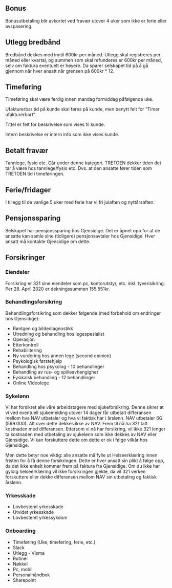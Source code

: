 ## Bonus

Bonusutbetaling blir avkortet ved fravær utover 4 uker som ikke er ferie eller avspasering.

## Utlegg bredbånd

Bredbånd dekkes med inntil 600kr per måned. Utlegg skal registreres per måned eller kvartal, og summen som skal refunderes er 600kr per måned, selv om faktura eventuelt er høyere. Da sparer selskapet tid på å gå gjennom når hver ansatt når grensen på 600kr * 12.

## Timeføring

Timeføring skal være ferdig innen mandag formiddag påfølgende uke.

Ufakturerbar tid på kunde skal føres på kunde, men benytt felt for “Timer ufakturerbart”.

Tittel er felt for beskrivelse som vises til kunde.

Intern beskrivelse er intern info som ikke vises kunde.

## Betalt fravær

Tannlege, fysio etc. Går under denne kategori.
TRETOEN dekker tiden det tar å være hos tannlege/fysio etc.
Dvs. at den ansatte fører tiden som TRETOEN tid i timeføringen.

## Ferie/fridager

I tillegg til de vanlige 5 uker med ferie har vi fri julaften og nyttårsaften.

## Pensjonssparing

Selskapet har pensjonssparing hos Gjensidige. Det er åpnet opp for at de ansatte kan samle sine (tidligere) pensjonsavtaler hos Gjensidige. Hver ansatt må kontakte Gjensidige om dette.


## Forsikringer

### Eiendeler

Forsikring er 321 sine eiendeler som pc, kontorutstyr, etc. inkl. tyverisikring. Per 28. April 2020 er dekningssummen 155.551kr.

### Behandlingsforsikring

Behandlingsforsikring som dekker følgende (med forbehold om endringer hos Gjensidige):

- Røntgen og bildediagnostikk
- Utredning og behandling hos legespesialist
- Operasjon
- Etterkontroll
- Rehabilitering
- Ny vurdering hos annen lege (second opinion)
- Psykologisk førstehjelp
- Behandling hos psykolog - 10 behandlinger
- Behandling av rus- og spilleavhengighet
- Fysikalsk behandling - 12 behandlinger
- Online Videolege

### Sykelønn

Vi har forsikret alle våre arbeidstagere med sjukeforsikring. Denne sikrer at vi ved eventuell sjukemelding utover 14 dager får utbetalt differansen mellom hva NAV utbetaler og hva vi faktisk har i årslønn. NAV utbetaler 6G (599.000). Alt over dette dekkes ikke av NAV. Frem til nå ha 321 tatt kostnaden med differansen. Ettersom vi nå har forsikring, vil ikke 321 lenger ta kostnaden med utbetaling av sjukelønn som ikke dekkes av NAV eller Gjensidige. Vi kan forskuttere dette om dette er ok i følge vilkår hos Gjensidige.

Men dette betyr noe viktig: alle ansatte må fylle ut Helseerklæring innen fristen for å få denne forsikringen. Dette er hver ansatt sin plikt å følge opp, da det ikke enkelt kommer frem på faktura fra Gjensidige. Om du ikke har gyldig helseerklæring vil ikke forsikringen gjelde, da vil 321 verken forskuttere eller dekke differansen mellom NAV sin utbetaling og faktisk årslønn.

### Yrkesskade

- Lovbestemt yrkesskade
- Utvidet yrkesskade
- Lovbestemt yrkessykdom

### Onboarding

- Timeføring (Uke, timeføring, ferie, etc.)
- Slack
- Utlegg - Visma
- Rutiner
- Nøkkel
- Pc, mobil
- Personalhåndbok
- Sharepoint
